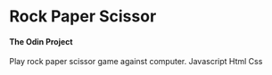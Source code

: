 # Rock Paper Scissor
#### The Odin Project
   Play rock paper scissor game against computer.
   Javascript Html Css 